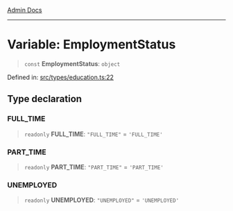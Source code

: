[Admin Docs](/)

***

# Variable: EmploymentStatus

> `const` **EmploymentStatus**: `object`

Defined in: [src/types/education.ts:22](https://github.com/PalisadoesFoundation/talawa-admin/blob/main/src/types/education.ts#L22)

## Type declaration

### FULL\_TIME

> `readonly` **FULL\_TIME**: `"FULL_TIME"` = `'FULL_TIME'`

### PART\_TIME

> `readonly` **PART\_TIME**: `"PART_TIME"` = `'PART_TIME'`

### UNEMPLOYED

> `readonly` **UNEMPLOYED**: `"UNEMPLOYED"` = `'UNEMPLOYED'`
